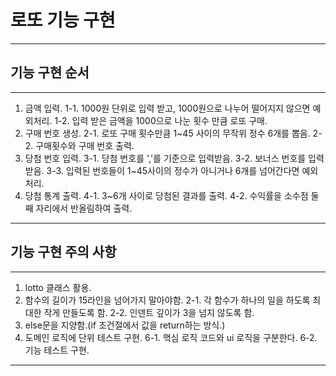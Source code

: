 # 로또 기능 구현
-----------------------
## 기능 구현 순서
-----------------------
1. 금액 입력.
    1-1. 1000원 단위로 입력 받고, 1000원으로 나누어 떨어지지 않으면 예외처리.
    1-2. 입력 받은 금액을 1000으로 나눈 횟수 만큼 로또 구매.
2. 구매 번호 생성.
    2-1. 로또 구매 횟수만큼 1~45 사이의 무작위 정수 6개를 뽑음.
    2-2. 구매횟수와 구매 번호 출력.
3. 당첨 번호 입력.
    3-1. 당첨 번호를 ','를 기준으로 입력받음.
    3-2. 보너스 번호를 입력받음.
    3-3. 입력된 번호들이 1~45사이의 정수가 아니거나 6개를 넘어간다면 예외처리.
4. 당첨 통계 출력.
    4-1. 3~6개 사이로 당첨된 결과를 출력.
    4-2. 수익률을 소수점 둘째 자리에서 반올림하여 출력.
------------------------------
## 기능 구현 주의 사항
-------------------------------
1. lotto 클래스 활용.
2. 함수의 길이가 15라인을 넘어가지 말아야함.
    2-1. 각 함수가 하나의 일을 하도록 최대한 작게 만들도록 함.
    2-2. 인덴트 깊이가 3을 넘지 않도록 함.
3. else문을 지양함.(if 조건절에서 값을 return하는 방식.)
6. 도메인 로직에 단위 테스트 구현.
    6-1. 핵심 로직 코드와 ui 로직을 구분한다.
    6-2. 기능 테스트 구현.
----------------------------------